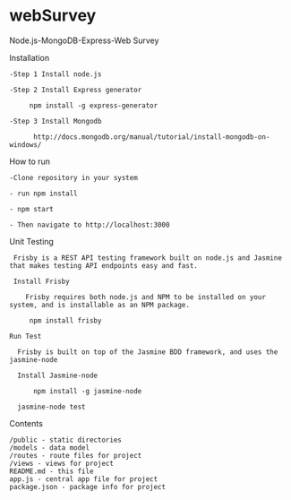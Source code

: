 # webSurvey
   Node.js-MongoDB-Express-Web Survey
  
  Installation
  
    -Step 1 Install node.js
    
    -Step 2 Install Express generator
      
         npm install -g express-generator
         
    -Step 3 Install Mongodb
     
          http://docs.mongodb.org/manual/tutorial/install-mongodb-on-windows/
        
  How to run      
    
    -Clone repository in your system
    
    - run npm install
    
    - npm start
  
    - Then navigate to http://localhost:3000
    
  
  Unit Testing
  
     Frisby is a REST API testing framework built on node.js and Jasmine that makes testing API endpoints easy and fast.
   
     Install Frisby
   
        Frisby requires both node.js and NPM to be installed on your system, and is installable as an NPM package. 
      
         npm install frisby
    
    Run Test
    
      Frisby is built on top of the Jasmine BDD framework, and uses the jasmine-node
      
      Install Jasmine-node
      
          npm install -g jasmine-node
      
      jasmine-node test
      
  Contents
  
    /public - static directories 
    /models - data model
    /routes - route files for project
    /views - views for project
    README.md - this file
    app.js - central app file for project
    package.json - package info for project
          
     

  
    



